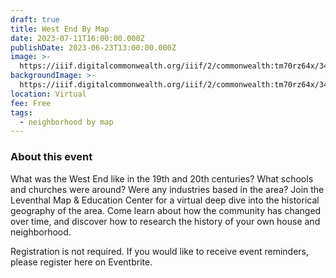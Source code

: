 ```yaml
---
draft: true
title: West End By Map
date: 2023-07-11T16:00:00.000Z
publishDate: 2023-06-23T13:00:00.000Z
image: >-
  https://iiif.digitalcommonwealth.org/iiif/2/commonwealth:tm70rz64x/3428,421,3996,2554/2000,/0/default.jpg
backgroundImage: >-
  https://iiif.digitalcommonwealth.org/iiif/2/commonwealth:tm70rz64x/3428,421,3996,2554/2000,/0/default.jpg
location: Virtual
fee: Free
tags:
  - neighborhood by map
---
```


### About this event

What was the West End like in the 19th and 20th centuries? What schools and churches were around? Were any industries based in the area? Join the Leventhal Map & Education Center for a virtual deep dive into the historical geography of the area. Come learn about how the community has changed over time, and discover how to research the history of your own house and neighborhood.

Registration is not required. If you would like to receive event reminders, please register here on Eventbrite.
